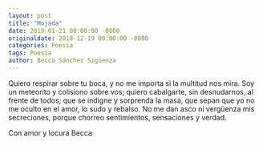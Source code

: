 ```yaml
---
layout: post
title: "Mojada"
date: 2019-01-21 00:00:00 -0800
originaldate: 2018-12-19 00:00:00 -0800
categories: Poesía
tags: Poesía
author: Becca Sánchez Sigüenza
---
```


Quiero respirar sobre tu boca, 
y no me importa si la multitud nos mira.
Soy un meteorito 
y colisiono sobre vos;
quiero cabalgarte,
sin desnudarnos,
al frente de todos;
que se indigne y sorprenda la masa,
que sepan 
que yo no me oculto en el amor,
lo sudo y rebalso.
No me dan asco ni vergüenza mis secreciones,
porque chorreo sentimientos, sensaciones y verdad.

Con amor y locura
Becca
